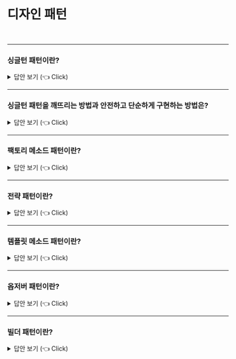 # 디자인 패턴
<br>


-----------------------

### 싱글턴 패턴이란?

<details>
   <summary> 답안 보기 (👈 Click)</summary>
<br />

+ 오직 하나의 인스턴스만을 제공하는 디자인 패턴을 의미합니다.  
  싱글턴 클래스는 다음과 같이 선언할 수 있습니다. 
  
  
      public class Settings {

        private Settings() {}
    
        public static Settings getInstance(){
    	    return new Settings();
        }
    
      }  
   
 위와 같이 선언하면 문제점은 매번 다른 객체를 생성한다는 점입니다.   
 이 경우 코드를 다음과 같이 수정할 수 있습니다. 
   
      public class Settings{

        private static Settings instance;
    
        private Settings(){}
    
        public static Settings getInstance(){
    	    if(instance == null){
                instance = new Settings();
          }
        
          return instance;
        }
      }

 위와 같이 선언했을 때도 문제가 발생하는데, 멀티스레드 환경에서 안전하지 않다는 점입니다.    
 예를 들어, 두 개의 스레드가 동시에 if(instance == null)에 접근했을 때, 두 개의 객체가 생성될 수 있습니다. <br> 
 이를 해결하기 위한 첫 번째 방법으로는 synchronized 키워드를 통해 메소드를 동기화하는 것입니다. 
 
     public class Settings{

        private static Settings instance;
    
        private Settings(){}
    
        public static synchronized Settings getInstance(){
    	    if(instance == null){
        	    instance = new Settings();
          }
        
            return instance;
        }
    }
   
   
- 위 방법의 단점은 메소드 실행 시 synchronized 처리로 인해, 성능 상 불이익이 발생할 수 있다는 점입니다. 
  이 경우 코드를 다음과 같이 수정할 수 있습니다. 이러한 방식을 이른 초기화(eager initialization)이라고 합니다.
  이 방식은 스레드 안전(thread safe)합니다.  
     
        public class Settings{

        private static final Settings INSTANCE = new Settings();
    
        private Settings(){}
    
        public static Settings getInstance(){     
            return INSTANCE;
        }
        }



</details>

-----------------------

### 싱글턴 패턴을 깨뜨리는 방법과 안전하고 단순하게 구현하는 방법은?

<details>
   <summary> 답안 보기 (👈 Click)</summary>
<br />

+  
</details>


-----------------------

### 팩토리 메소드 패턴이란?

<details>
   <summary> 답안 보기 (👈 Click)</summary>
<br />

+  
</details>


-----------------------


### 전략 패턴이란?

<details>
   <summary> 답안 보기 (👈 Click)</summary>
<br />

+  
</details>

-----------------------

### 템플릿 메소드 패턴이란?

<details>
   <summary> 답안 보기 (👈 Click)</summary>
<br />

-----------------------
+  
</details>


-----------------------

### 옵저버 패턴이란?

<details>
   <summary> 답안 보기 (👈 Click)</summary>
<br />

-----------------------
+  
</details>

-----------------------

### 빌더 패턴이란?

<details>
   <summary> 답안 보기 (👈 Click)</summary>
<br />

+  
</details>
